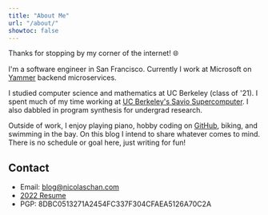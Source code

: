 ```yaml
---
title: "About Me"
url: "/about/"
showtoc: false
---
```


Thanks for stopping by my corner of the internet! &#x1F310;

I'm a software engineer in San Francisco. Currently I work at Microsoft on [Yammer](https://www.yammer.com) backend microservices.

I studied computer science and mathematics at UC Berkeley (class of '21). I spent much of my time working at [UC Berkeley's Savio Supercomputer](https://docs-research-it.berkeley.edu/services/high-performance-computing/overview/). I also dabbled in program synthesis for undergrad research. 

Outside of work, I enjoy playing piano, hobby coding on [GitHub](https://github.com/nicolaschan), biking, and swimming in the bay. On this blog I intend to share whatever comes to mind. There is no schedule or goal here, just writing for fun!

## Contact

- Email: [blog@nicolaschan.com](mailto:blog@nicolaschan.com)
- [2022 Resume](/static/docs/resume-2022.pdf)
- PGP: 8DBC0513271A2454FC337F304CFAEA5126A70C2A